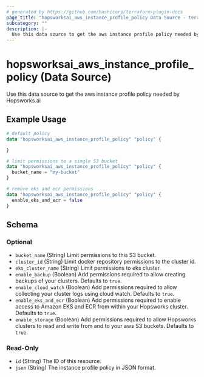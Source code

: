 ```yaml
---
# generated by https://github.com/hashicorp/terraform-plugin-docs
page_title: "hopsworksai_aws_instance_profile_policy Data Source - terraform-provider-hopsworksai"
subcategory: ""
description: |-
  Use this data source to get the aws instance profile policy needed by Hopsworks.ai
---
```


# hopsworksai_aws_instance_profile_policy (Data Source)

Use this data source to get the aws instance profile policy needed by Hopsworks.ai

## Example Usage

```terraform
# default policy
data "hopsworksai_aws_instance_profile_policy" "policy" {

}

# limit permissions to a single S3 bucket
data "hopsworksai_aws_instance_profile_policy" "policy" {
  bucket_name = "my-bucket"
}

# remove eks and ecr permissions
data "hopsworksai_aws_instance_profile_policy" "policy" {
  enable_eks_and_ecr = false
}
```

<!-- schema generated by tfplugindocs -->
## Schema

### Optional

- `bucket_name` (String) Limit permissions to this S3 bucket.
- `cluster_id` (String) Limit docker repository permissions to the cluster id.
- `eks_cluster_name` (String) Limit permissions to eks cluster.
- `enable_backup` (Boolean) Add permissions required to allow creating backups of your clusters. Defaults to `true`.
- `enable_cloud_watch` (Boolean) Add permissions required to allow collecting your cluster logs using cloud watch. Defaults to `true`.
- `enable_eks_and_ecr` (Boolean) Add permissions required to enable access to Amazon EKS and ECR from within your Hopsworks cluster. Defaults to `true`.
- `enable_storage` (Boolean) Add permissions required to allow Hopsworks clusters to read and write from and to your aws S3 buckets. Defaults to `true`.

### Read-Only

- `id` (String) The ID of this resource.
- `json` (String) The instance profile policy in JSON format.


